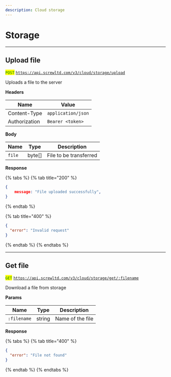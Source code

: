 ```yaml
---
description: Cloud storage
---
```


# Storage

***

## Upload file

<mark style="color:green;">`POST`</mark> [`https://api.screwltd.com/v3/cloud/storage/upload`](https://api.screwltd.com/v3/cloud/storage/upload)

Uploads a file to the server

**Headers**

| Name          | Value              |
| ------------- | ------------------ |
| Content-Type  | `application/json` |
| Authorization | `Bearer <token>`   |

**Body**

| Name   | Type    | Description            |
| ------ | ------- | ---------------------- |
| `file` | byte\[] | File to be transferred |

**Response**

{% tabs %}
{% tab title="200" %}
```json
{
    message: "File uploaded successfully",
}
```
{% endtab %}

{% tab title="400" %}
```json
{
  "error": "Invalid request"
}
```
{% endtab %}
{% endtabs %}

***

## Get file

<mark style="color:green;">`GET`</mark> [`https://api.screwltd.com/v3/cloud/storage/get/:filename`\
](https://api.screwltd.com/v3/cloud/storage/get/:filename)

Download a file from storage

**Params**

| Name        | Type   | Description      |
| ----------- | ------ | ---------------- |
| `:filename` | string | Name of the file |

**Response**

{% tabs %}
{% tab title="400" %}
```json
{
  "error": "File not found"
}
```
{% endtab %}
{% endtabs %}
